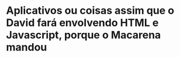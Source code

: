 # Aplicativos ou coisas assim que o David fará envolvendo HTML e Javascript, porque o Macarena mandou
